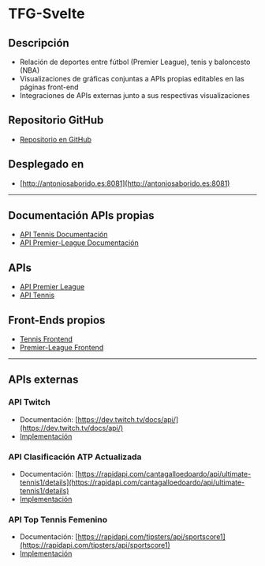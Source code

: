 # TFG-Svelte

## Descripción
- Relación de deportes entre fútbol (Premier League), tenis y baloncesto (NBA)
- Visualizaciones de gráficas conjuntas a APIs propias editables en las páginas front-end
- Integraciones de APIs externas junto a sus respectivas visualizaciones

## Repositorio GitHub
- [Repositorio en GitHub](https://github.com/Antoniiosc7/TFG-Svelte)

## Desplegado en
- [http://antoniosaborido.es:8081](http://antoniosaborido.es:8081)

---

## Documentación APIs propias
- [API Tennis Documentación](https://www.postman.com/crimson-station-718549/workspace/tfg/documentation/26629937-bf224f9d-cdf1-486f-ae09-1ff7eaa290da?entity=&branch=&version=)
- [API Premier-League Documentación](https://www.postman.com/crimson-station-718549/workspace/tfg/documentation/26629937-0e9f6df9-5922-40b3-a79e-b8d840f990df?entity=&branch=&version=)

## APIs
- [API Premier League](http://antoniosaborido.es/api/v2/premier-league)
- [API Tennis](http://antoniosaborido.es/api/v2/tennis)

## Front-Ends propios
- [Tennis Frontend](http://antoniosaborido.es:8081/#/Tennis)
- [Premier-League Frontend](http://antoniosaborido.es:8081/#/Premier-League)

---

## APIs externas
### API Twitch
- Documentación: [https://dev.twitch.tv/docs/api/](https://dev.twitch.tv/docs/api/)
- [Implementación](http://antoniosaborido.es:8081/#/twitchHub)

### API Clasificación ATP Actualizada
- Documentación: [https://rapidapi.com/cantagalloedoardo/api/ultimate-tennis1/details](https://rapidapi.com/cantagalloedoardo/api/ultimate-tennis1/details)
- [Implementación](http://antoniosaborido.es:8081/#/topTennis)

### API Top Tennis Femenino
- Documentación: [https://rapidapi.com/tipsters/api/sportscore1](https://rapidapi.com/tipsters/api/sportscore1)
- [Implementación](http://antoniosaborido.es:8081/#/tennisFem)
